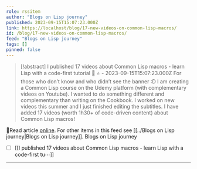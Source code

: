 ```yaml
---
role: rssitem
author: "Blogs on Lisp journey"
published: 2023-09-15T15:07:23.000Z
link: https://localhost/blog/17-new-videos-on-common-lisp-macros/
id: /blog/17-new-videos-on-common-lisp-macros/
feed: "Blogs on Lisp journey"
tags: []
pinned: false
---
```

> [!abstract] I published 17 videos about Common Lisp macros - learn Lisp with a code-first tutorial 🎥 ⭐ - 2023-09-15T15:07:23.000Z
> For those who don’t know and who didn’t see the banner :D I am creating a Common Lisp course on the Udemy platform (with complementary videos on Youtube). I wanted to do something different and complementary than writing on the Cookbook. I worked on new videos this summer and I just finished editing the subtitles. I have added 17 videos (worth 1h30+ of code-driven content) about Common Lisp macros!

🔗Read article [online](https://localhost/blog/17-new-videos-on-common-lisp-macros/). For other items in this feed see [[../Blogs on Lisp journey|Blogs on Lisp journey]].
Blogs on Lisp journey
- [ ] [[I published 17 videos about Common Lisp macros - learn Lisp with a code-first tu⋯]]
- - -
